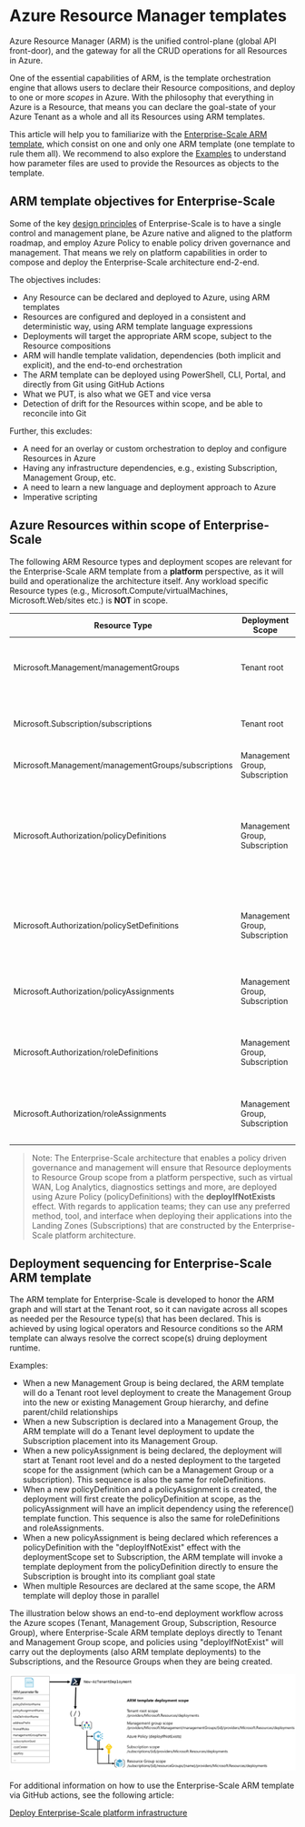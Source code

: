 
# Azure Resource Manager templates

Azure Resource Manager (ARM) is the unified control-plane (global API front-door), and the gateway for all the CRUD operations for all Resources in Azure.

One of the essential capabilities of ARM, is the template orchestration engine that allows users to declare their Resource compositions, and deploy to one or more *scopes* in Azure.
With the philosophy that everything in Azure is a Resource, that means you can declare the goal-state of your Azure Tenant as a whole and all its Resources using ARM templates.

This article will help you to familiarize with the [Enterprise-Scale ARM template](https://github.com/Azure/AzOps/blob/main/template/template.json), which consist on one and only one ARM template (one template to rule them all). We recommend to also explore the [Examples](../../../../tree/main/examples) to understand how parameter files are used to provide the Resources as objects to the template.

## ARM template objectives for Enterprise-Scale

Some of the key [design principles](https://docs.microsoft.com/en-us/azure/cloud-adoption-framework/ready/enterprise-scale/design-principles) of Enterprise-Scale is to have a single control and management plane, be Azure native and aligned to the platform roadmap, and employ Azure Policy to enable policy driven governance and management. That means we rely on platform capabilities in order to compose and deploy the Enterprise-Scale architecture end-2-end.

The objectives includes:

- Any Resource can be declared and deployed to Azure, using ARM templates
- Resources are configured and deployed in a consistent and deterministic way, using ARM template language expressions
- Deployments will target the appropriate ARM scope, subject to the Resource compositions
- ARM will handle template validation, dependencies (both implicit and explicit), and the end-to-end orchestration
- The ARM template can be deployed using PowerShell, CLI, Portal, and directly from Git using GitHub Actions
- What we PUT, is also what we GET and vice versa
- Detection of drift for the Resources within scope, and be able to reconcile into Git

Further, this excludes:

- A need for an overlay or custom orchestration to deploy and configure Resources in Azure
- Having any infrastructure dependencies, e.g., existing Subscription, Management Group, etc.
- A need to learn a new language and deployment approach to Azure
- Imperative scripting

## Azure Resources within scope of Enterprise-Scale

The following ARM Resource types and deployment scopes are relevant for the Enterprise-Scale ARM template from a **platform** perspective, as it will build and operationalize the architecture itself. Any workload specific Resource types (e.g., Microsoft.Compute/virtualMachines, Microsoft.Web/sites etc.) is **NOT** in scope.

| Resource Type          | Deployment Scope              | Description                                                        |
| ---------------------|--------------------|--------------------------------------------------------------------|
| Microsoft.Management/managementGroups          |Tenant root| Management Groups, which can contain child Management Groups and Subscriptions|
| Microsoft.Subscription/subscriptions          |Tenant root|Subscriptions, which will be the de-facto Resource containers for workloads in Azure.|
| Microsoft.Management/managementGroups/subscriptions          |Management Group, Subscription|Placement of a Subscription into a Management Group|
| Microsoft.Authorization/policyDefinitions          |Management Group, Subscription|Policy definitions can be created at Management Groups and Subscriptions and can contain audit, deny, append, auditIfNotExists, deployIfNotExists, and modify policy effects|
| Microsoft.Authorization/policySetDefinitions          |Management Group, Subscription|PolicySetDefinitions can represent multiple policyDefinitions to simplify policyAssignment lifecycle|
| Microsoft.Authorization/policyAssignments         |Management Group, Subscription|PolicyAssignments will manifests the runtime representation of a policyDefinition at the given scope|
| Microsoft.Authorization/roleDefinitions          |Management Group, Subscription|Role-based access control definition, containing actions, notActions, dataActions, dataNotActions|
| Microsoft.Authorization/roleAssignments          |Management Group, Subscription|RoleAssignments will manifests the runtime representation of a roleDefinition at the given scope|

>Note: The Enterprise-Scale architecture that enables a policy driven governance and management will ensure that Resource deployments to Resource Group scope from a platform perspective, such as virtual WAN, Log Analytics, diagnostics settings and more, are deployed using Azure Policy (policyDefinitions) with the **deployIfNotExists** effect. With regards to application teams; they can use any preferred method, tool, and interface when deploying their applications into the Landing Zones (Subscriptions) that are constructed by the Enterprise-Scale platform architecture.

## Deployment sequencing for Enterprise-Scale ARM template

The ARM template for Enterprise-Scale is developed to honor the ARM graph and will start at the Tenant root, so it can navigate across all scopes as needed per the Resource type(s) that has been declared.
This is achieved by using logical operators and Resource conditions so the ARM template can always resolve the correct scope(s) druing deployment runtime.

Examples:

- When a new Management Group is being declared, the ARM template will do a Tenant root level deployment to create the Management Group into the new or existing Management Group hierarchy, and define parent/child relationships
- When a new Subscription is declared into a Management Group, the ARM template will do a Tenant level deployment to update the Subscription placement into its Management Group.
- When a new policyAssignment is being declared, the deployment will start at Tenant root level and do a nested deployment to the targeted scope for the assignment (which can be a Management Group or a subscription). This sequence is also the same for roleDefinitions.
- When a new policyDefinition and a policyAssignment is created, the deployment will first create the policyDefinition at scope, as the policyAssignment will have an implicit dependency using the reference() template function. This sequence is also the same for roleDefinitions and roleAssignments.
- When a new policyAssignment is being declared which references a policyDefinition with the "deployIfNotExist" effect with the deploymentScope set to Subscription, the ARM template will invoke a template deployment from the policyDefinition directly to ensure the Subscription is brought into its compliant goal state
- When multiple Resources are declared at the same scope, the ARM template will deploy those in parallel

The illustration below shows an end-to-end deployment workflow across the Azure scopes (Tenant, Management Group, Subscription, Resource Group), where Enterprise-Scale ARM template deploys directly to Tenant and Management Group scope, and policies using "deployIfNotExist" will carry out the deployments (also ARM template deployments) to the Subscriptions, and the Resource Groups when they are being created.

![ARM template](./media/arm-template.png)

For additional information on how to use the Enterprise-Scale ARM template via GitHub actions, see the following article:

[Deploy Enterprise-Scale platform infrastructure](./configure-own-environment.md)
